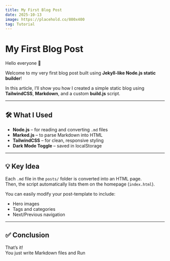 ```yaml
---
title: My First Blog Post
date: 2025-10-13
image: https://placehold.co/800x400
tag: Tutorial
---
```


# My First Blog Post

Hello everyone 👋  

Welcome to my very first blog post built using **Jekyll-like Node.js static builder**!

In this article, I’ll show you how I created a simple static blog using **TailwindCSS**, **Markdown**, and a custom **build.js** script.

---

## 🛠 What I Used

- **Node.js** – for reading and converting `.md` files  
- **Marked.js** – to parse Markdown into HTML  
- **TailwindCSS** – for clean, responsive styling  
- **Dark Mode Toggle** – saved in localStorage  

---

## 💡 Key Idea

Each `.md` file in the `posts/` folder is converted into an HTML page.  
Then, the script automatically lists them on the homepage (`index.html`).

You can easily modify your post-template to include:
- Hero images  
- Tags and categories  
- Next/Previous navigation  

---

## ✅ Conclusion

That’s it!  
You just write Markdown files and Run